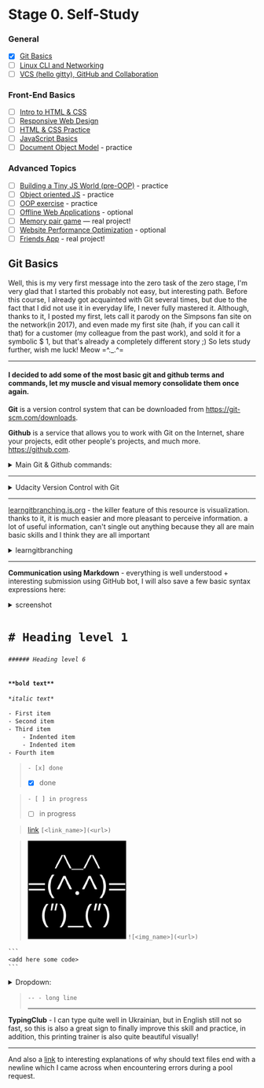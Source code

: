 # Stage 0. Self-Study

### General
- [x] [Git Basics](https://github.com/kottans/frontend/blob/2022_UA/tasks/git-intro.md)
- [ ] [Linux CLI and Networking](https://github.com/kottans/frontend/blob/2022_UA/tasks/linux-cli-http.md)
- [ ] [VCS (hello gitty), GitHub and Collaboration](https://github.com/kottans/frontend/blob/2022_UA/tasks/git-collaboration.md)
### Front-End Basics
- [ ] [Intro to HTML & CSS](https://github.com/kottans/frontend/blob/2022_UA/tasks/html-css-intro.md)
- [ ] [Responsive Web Design](https://github.com/kottans/frontend/blob/2022_UA/tasks/html-css-responsive.md)
- [ ] [HTML & CSS Practice](https://github.com/kottans/frontend/blob/2022_UA/tasks/html-css-popup.md)
- [ ] [JavaScript Basics](https://github.com/kottans/frontend/blob/2022_UA/tasks/js-basics.md)
- [ ] [Document Object Model](https://github.com/kottans/frontend/blob/2022_UA/tasks/js-dom.md) - practice
### Advanced Topics
- [ ] [Building a Tiny JS World (pre-OOP)](https://github.com/kottans/frontend/blob/2022_UA/tasks/js-pre-oop.md) - practice
- [ ] [Object oriented JS](https://github.com/kottans/frontend/blob/2022_UA/tasks/js-oop.md) - practice
- [ ] [OOP exercise](https://github.com/kottans/frontend/blob/2022_UA/tasks/js-post-oop.md) - practice
- [ ] [Offline Web Applications](https://github.com/kottans/frontend/blob/2022_UA/tasks/app-design-offline.md) - optional
- [ ] [Memory pair game](https://github.com/kottans/frontend/blob/2022_UA/tasks/memory-pair-game.md) — real project!
- [ ] [Website Performance Optimization](https://github.com/kottans/frontend/blob/2022_UA/tasks/app-design-performance.md) - optional
- [ ] [Friends App](https://github.com/kottans/frontend/blob/2022_UA/tasks/friends-app.md) - real project!

## Git Basics

Well, this is my very first message into the zero task of the zero stage, I'm very glad that I started this probably not easy, but interesting path.
Before this course, I already got acquainted with Git several times, but due to the fact that I did not use it in everyday life, I never fully mastered it. Although, thanks to it, I posted my first, lets call it parody on the Simpsons fan site on the network(in 2017), and even made my first site (hah, if you can call it that) for a customer (my colleague from the past work), and sold it for a symbolic $ 1, but that's already a completely different story ;)
So lets study further, wish me luck! Meow =^._.^= 
-- -


#### I decided to add some of the most basic git and github terms and commands, let my muscle and visual memory consolidate them once again.

**Git** is a version control system that can be downloaded from https://git-scm.com/downloads.

**Github** is a service that allows you to work with Git on the Internet, share your projects, edit other people's projects, and much more.
https://github.com.


<details>
  <summary>Main Git & Github commands:</summary>


**git init** - initialize the repository in the current directory

**git status** - show current status (use this in any unclear situation)

**git add <file_name>** - track file changes

**git add .** - track all files in the current directory

**git commit** - save changes in the commit (add a description of the commit through the code editor that will be open automatically, more suitable for long descriptions)

**git commit - m <commit desc>** - save changes in the commit and add a description of the commit (suitable for shorter descriptions)

**git commit -a -m <commit desc>** – this command includes git add and git commit in one line

**git branch** - show a list of branches

**git branch <branch_name>** - create a new branch with the name <branch_name>

**git branch -D <branch_name>** - delete branch <branch_name>

**git checkout <branch_name>** - switch to the last commit in branch <branch_name>

**git checkout -b <branch_name>** - create and switch to branch <branch_name>

**git merge <branch_name>** - merge the current branch with <branch_name>

**git log** - see the history of commits

**git log** --oneline - show the history of commits in one line

**git config** --global user.name - show user name

**git config** --global user.name <new_user> - change username

**git config** --global user.email - show the user's email address

**git config** --global user.email <new@mail.ua> - change the user's email address

**git push** - push current local commits to a remote repository

**git pull** - take changes from a remote repository to a local one

**git clone <link>** - clone a project from a remote repository

**code.** - open file in the directory using VSCode

</details>
  
-- -
  
<details>
  <summary>Udacity Version Control with Git</summary>

  ![udacity](https://github.com/Serge044/kottans-frontend/blob/main/task_git-intro/udacity.png)
  ![udacity](https://github.com/Serge044/kottans-frontend/blob/main/task_git-intro/udacity1.png)

</details>

-- -
  
[learngitbranching.js.org](https://learngitbranching.js.org/?locale=uk) - the killer feature of this resource is visualization. thanks to it, it is much easier and more pleasant to perceive information. a lot of useful information, can't single out anything because they all are main basic skills and I think they are all important
  
<details>
  <summary>learngitbranching</summary>

![learngitbranching.js.org](https://github.com/Serge044/kottans-frontend/blob/main/task_git-intro/learngitbranching.js.org.png)
![learngitbranching.js.org](https://github.com/Serge044/kottans-frontend/blob/main/task_git-intro/learngitbranching.js.org1.png)

</details>
  
-- -
  
**Communication using Markdown** - everything is well understood + interesting submission using GitHub bot, I will also save a few basic syntax expressions here:

<details>
  <summary>screenshot</summary>

![Communication using Markdown](https://github.com/Serge044/kottans-frontend/blob/main/task_git-intro/Communicating%20using%20Markdown.png)

</details>


# ```# Heading level 1```
###### ```###### Heading level 6```


**```**bold text**```**

  
*```*italic text*```*


```
- First item
- Second item
- Third item
    - Indented item
    - Indented item
- Fourth item
```

> ```- [x] done```
> - [x] done

> ```- [ ] in progress```
> - [ ] in progress

> [link](https://en.wikipedia.org/wiki/Link) ```[<link_name>](<url>)```
  
> ![<kottans_logo>](https://github.com/Serge044/kottans-frontend/blob/main/task_git-intro/Kottans.png) ```![<img_name>](<url>)```

~~~
```
<add here some code>
```
~~~

<details>
  <summary>Dropdown:</summary>

```
<details>
  <summary>Dropdown:</summary>

  <add some dropdown text here>

</details>
  
```

</details>
  
> ```-- - long line```
> -- -
  
**TypingClub** - I can type quite well in Ukrainian, but in English still not so fast, so this is also a great sign to finally improve this skill and practice, in addition, this printing trainer is also quite beautiful visually!

-- -
  
And also a [link](https://stackoverflow.com/questions/729692/why-should-text-files-end-with-a-newline) to interesting explanations of why should text files end with a newline which I came across when encountering errors during a pool request.
